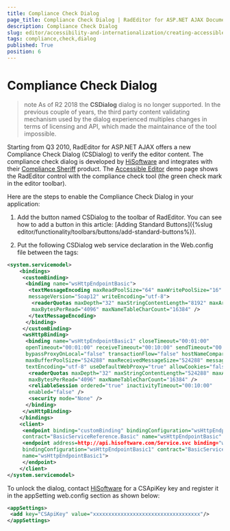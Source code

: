 ```yaml
---
title: Compliance Check Dialog
page_title: Compliance Check Dialog | RadEditor for ASP.NET AJAX Documentation
description: Compliance Check Dialog
slug: editor/accessibility-and-internationalization/creating-accessible-content/compliance-check-dialog
tags: compliance,check,dialog
published: True
position: 6
---
```


# Compliance Check Dialog

>note As of R2 2018 the **CSDialog** dialog is no longer supported. In the previous couple of years, the third party content validating mechanism used by the dialog experienced multiples changes in terms of licensing and API, which made the maintainance of the tool impossible.

Starting from Q3 2010, RadEditor for ASP.NET AJAX offers a new Compliance Check Dialog (CSDialog) to verify the editor content. The compliance check dialog is developed by [HiSoftware](https://www.appgate.com/) and integrates with their [Compliance Sheriff](https://www.cryptzone.com/products/compliance-sheriff) product. The [Accessible Editor](https://demos.telerik.com/aspnet-ajax/editor/examples/accessibleeditor/defaultcs.aspx) demo page shows the RadEditor control with the compliance check tool (the green check mark in the editor toolbar).

Here are the steps to enable the Compliance Check Dialog in your application:

1. Add the button named CSDialog to the toolbar of RadEditor. You can see how to add a button in this article: [Adding Standard Buttons]({%slug editor/functionality/toolbars/buttons/add-standard-buttons%}).

1. Put the following CSDialog web service declaration in the Web.config file between the <configuration> tags:

````XML
<system.servicemodel>
	<bindings>
	 <customBinding>
	  <binding name="wsHttpEndpointBasic">
	   <textMessageEncoding maxReadPoolSize="64" maxWritePoolSize="16"
	   messageVersion="Soap12" writeEncoding="utf-8">
		<readerQuotas maxDepth="32" maxStringContentLength="8192" maxArrayLength="16384"
		maxBytesPerRead="4096" maxNameTableCharCount="16384" />
	   </textMessageEncoding>
	  </binding>
	 </customBinding>
	 <wsHttpBinding>
	  <binding name="wsHttpEndpointBasic1" closeTimeout="00:01:00"
	  openTimeout="00:01:00" receiveTimeout="00:10:00" sendTimeout="00:01:00"
	  bypassProxyOnLocal="false" transactionFlow="false" hostNameComparisonMode="StrongWildcard"
	  maxBufferPoolSize="524288" maxReceivedMessageSize="524288" messageEncoding="Text"
	  textEncoding="utf-8" useDefaultWebProxy="true" allowCookies="false">
	   <readerQuotas maxDepth="32" maxStringContentLength="524288" maxArrayLength="16384"
	   maxBytesPerRead="4096" maxNameTableCharCount="16384" />
	   <reliableSession ordered="true" inactivityTimeout="00:10:00"
	   enabled="false" />
	   <security mode="None" />
	  </binding>
	 </wsHttpBinding>
	</bindings>
	<client>
	 <endpoint binding="customBinding" bindingConfiguration="wsHttpEndpointBasic"
	 contract="BasicServiceReference.Basic" name="wsHttpEndpointBasic" />
	 <endpoint address=http://api.hisoftware.com/Service.svc binding="wsHttpBinding"
	 bindingConfiguration="wsHttpEndpointBasic1" contract="BasicServiceReference.Basic"
	 name="wsHttpEndpointBasic1">
	 </endpoint>
	</client>
</system.servicemodel>
````

To unlock the dialog, contact [HiSoftware](http://www.hisoftware.com/) for a CSApiKey key and register it in the appSetting web.config section as shown below:

````XML
<appSettings>
 <add key="CSApiKey" value="xxxxxxxxxxxxxxxxxxxxxxxxxxxxxxxxxxx"/>
</appSettings> 
````


